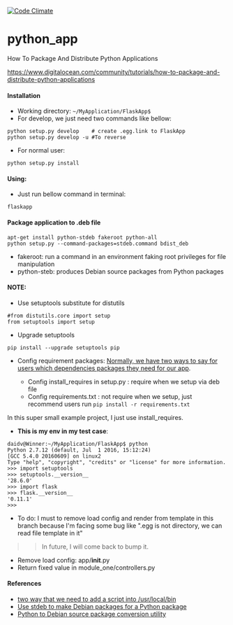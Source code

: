 [![Code Climate](https://codeclimate.com/github/daikk115/package_python_app/badges/gpa.svg)](https://codeclimate.com/github/daikk115/package_python_app)

# python_app
How To Package And Distribute Python Applications

https://www.digitalocean.com/community/tutorials/how-to-package-and-distribute-python-applications

#### Installation

- Working directory: `~/MyApplication/FlaskApp$`
- For develop, we just need two commands like bellow:

```
python setup.py develop    # create .egg.link to FlaskApp
python setup.py develop -u #To reverse
```
- For normal user:

```
python setup.py install
```

#### Using:

- Just run bellow command in terminal:
```
flaskapp
```

#### Package application to .deb file

```
apt-get install python-stdeb fakeroot python-all
python setup.py --command-packages=stdeb.command bdist_deb
```
- fakeroot: run a command in an environment faking root privileges for file manipulation
- python-steb: produces Debian source packages from Python packages
#### NOTE:

- Use setuptools substitute for distutils
```
#from distutils.core import setup
from setuptools import setup
```
- Upgrade setuptools

```
pip install --upgrade setuptools pip
```
- Config requirement packages: [Normally, we have two ways to say for users which dependencies packages they need for our app](https://packaging.python.org/requirements/).

	+ Config install_requires in setup.py : require when we setup via deb file
	+ Config requirements.txt : not require when we setup, just recommend users run `pip install -r requirements.txt`

In this super small example project, I just use install_requires.
-  <strong>This is my env in my test case</strong>:
```
daidv@Winner:~/MyApplication/FlaskApp$ python
Python 2.7.12 (default, Jul  1 2016, 15:12:24) 
[GCC 5.4.0 20160609] on linux2
Type "help", "copyright", "credits" or "license" for more information.
>>> import setuptools
>>> setuptools.__version__
'28.6.0'
>>> import flask
>>> flask.__version__
'0.11.1'
>>> 
```

- To do: I must to remove load config and render from template in this branch
because I'm facing some bug like ".egg is not directory, we can read file template in it"
>> In future, I will come back to bump it.

  + Remove load config: app/__init__.py
  + Return fixed value in module_one/controllers.py


#### References

- [two way that we need to add a script into /usr/local/bin](https://python-packaging.readthedocs.io/en/latest/command-line-scripts.html)
- [Use stdeb to make Debian packages for a Python package](http://shallowsky.com/blog/programming/python-debian-packages-w-stdeb.html)
- [Python to Debian source package conversion utility](https://pypi.python.org/pypi/stdeb/0.8.5)
